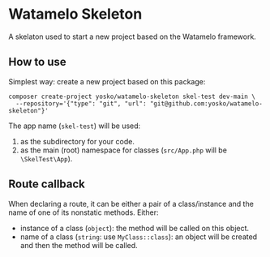 # Watamelo Skeleton
A skelaton used to start a new project based on the Watamelo framework.

## How to use

Simplest way: create a new project based on this package:
```
composer create-project yosko/watamelo-skeleton skel-test dev-main \
  --repository='{"type": "git", "url": "git@github.com:yosko/watamelo-skeleton"}'
```

The app name (`skel-test`) will be used:
1. as the subdirectory for your code.
2. as the main (root) namespace for classes (`src/App.php` will be `\SkelTest\App`).

## Route callback

When declaring a route, it can be either a pair of a class/instance and the name of one of its nonstatic methods. Either:
- instance of a class (`object`): the method will be called on this object.
- name of a class (`string`: use `MyClass::class`): an object will be created and then the method will be called.
